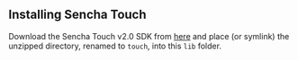 Installing Sencha Touch
-----------------------

Download the Sencha Touch v2.0 SDK from [here](http://www.sencha.com/products/touch/download/) and place (or symlink) the unzipped directory, renamed to <code>touch</code>, into this <code>lib</code> folder.